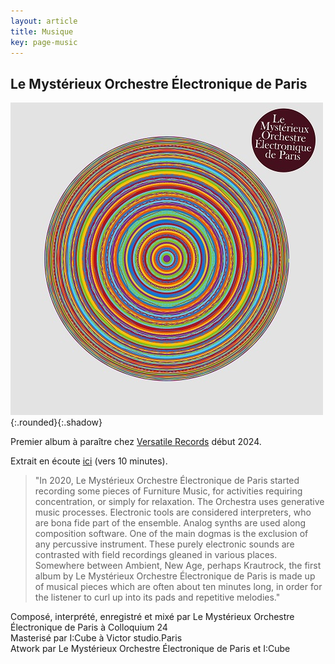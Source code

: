 ```yaml
---
layout: article
title: Musique
key: page-music
---
```


## Le Mystérieux Orchestre Électronique de Paris
![atwork](images/atwork.jpg){:.rounded}{:.shadow}

Premier album à paraître chez [Versatile Records](https://versatilerecords.bandcamp.com) début 2024.

Extrait en écoute [ici](https://rinse.fm/episodes/gilbr-28-11-2023-1500/) (vers 10 minutes).

> "In 2020, Le Mystérieux Orchestre Électronique de Paris started recording some pieces of Furniture Music, for activities requiring concentration, or simply for relaxation.
The Orchestra uses generative music processes. Electronic tools are considered interpreters, who are bona fide part of the ensemble. Analog synths are used along composition software. One of the main dogmas is the exclusion of any percussive instrument. These purely electronic sounds are contrasted with field recordings gleaned in various places.
Somewhere between Ambient, New Age, perhaps Krautrock, the first album by Le Mystérieux Orchestre Électronique de Paris is made up of musical pieces which are often about ten minutes long, in order for the listener to curl up into its pads and repetitive melodies."

<div class="credits">
    Composé, interprété, enregistré et mixé par Le Mystérieux Orchestre Électronique de Paris à Colloquium 24<br/>
    Masterisé par I:Cube à Victor studio.Paris<br/>
    Atwork par Le Mystérieux Orchestre Électronique de Paris et I:Cube <br/>
</div>